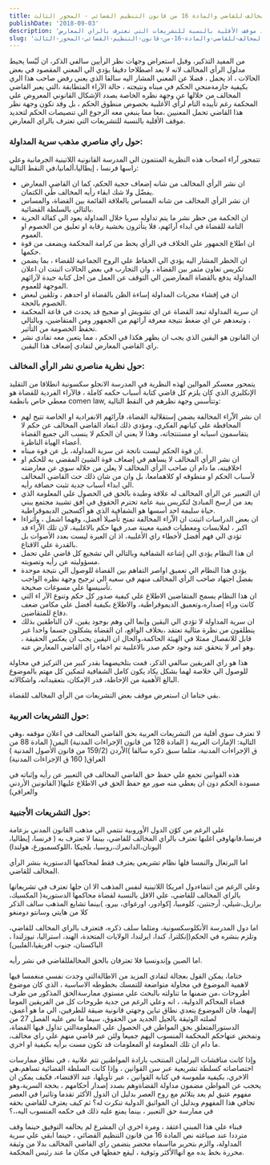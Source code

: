 ```yaml
---
title: الرأي المخالف للقاضي والمادة 16 من قانون التنظيم القضائي - المحور الثالث
publishDate: '2018-09-03'
description: 'من المفيد التذكير، وقبل استعراض وجهات نظر الرأيين سالفي الذكر، ان لَبْسا يحيط مدلول الرأي المخالف لانه لا يعد اصطلاحا دقيقا يؤدي الي المعني المقصود في بعض الحالات ، اذ يحمل ، فضلا عن المعني المشار اليه سالفا الذي يعني رفض صاحب هذا الري بكيفية جازمةمنحي الحكم في مبناه ونتيجته ، حالة الآراء المتطابقة ،التي يعبر القاضي المخالف من خلالها عن وجهة نظره الخاصة بصدد الإشكال القانوني المعروض علي المحكمة رغم تأييده التام لرأي الأغلبية بخصوص منطوق الحكم ، بل وقد تكون وجهة نظر هذا القاضي تحمل المعنيين ،معا مما ينبغي معه الرجوع الي تنصيصات الحكم لتحديد موقف الأقلية بالنسبة للتشريعات التي تعترف بالراي المعارض.'
slug: 'الرأي-المخالف-للقاضي-والمادة-16-من-قانون-التنظيم-القضائي-المحور-الثالث'
---
```

من المفيد التذكير، وقبل استعراض وجهات نظر الرأيين سالفي الذكر، ان لَبْسا يحيط مدلول الرأي المخالف لانه لا يعد اصطلاحا دقيقا يؤدي الي المعني المقصود في بعض الحالات ، اذ يحمل ، فضلا عن المعني المشار اليه سالفا الذي يعني رفض صاحب هذا الري بكيفية جازمةمنحي الحكم في مبناه ونتيجته ، حالة الآراء المتطابقة ،التي يعبر القاضي المخالف من خلالها عن وجهة نظره الخاصة بصدد الإشكال القانوني المعروض علي المحكمة رغم تأييده التام لرأي الأغلبية بخصوص منطوق الحكم ، بل وقد تكون وجهة نظر هذا القاضي تحمل المعنيين ،معا مما ينبغي معه الرجوع الي تنصيصات الحكم لتحديد موقف الأقلية بالنسبة للتشريعات التي تعترف بالراي المعارض.

### حول راي مناصري مذهب سرية المداولة:
تتمحور آراء اصحاب هذه النظرية المنتمون الي المدرسة القانونية اللاتينية الجرمانية وعلي راسها فرنسا ، إيطاليا،ألمانيا،في النقط التالية:

<ul class="pa0 ma0">
  <li class="pv2">ان نشر الرأي المخالف من شانه إضعاف حجية الحكم، كما ان القاضي المعارض يفضّل ولا شك ابقاء رأيه المخالف طَي الكتمان.</li>
  <li class="pv2">ان نشر الرأي المخالف من شانه المساس بالعلاقة القائمة بين القضاة، والمساس بالتالي بالسلطة القضائية.</li>
  <li class="pv2">ان الحكمة من حظر نشر ما يتم تداوله سريا خلال المداولة يعود الي كفالة الحرية التامة للقضاة في ابداء آرائهم، فلا يتأثرون بخشية رقابة او تعليق من الخصوم او العموم.</li>
  <li class="pv2">ان اطلاع الجمهور علي الخلاف في الرأي يحط من كرامة المحكمة ويضعف من قوة حكمها.</li>
  <li class="pv2">ان الحظر المشار اليه يؤدي الي الحفاظ علي الروح الجماعية للقضاء ، بما يضمن تكريس تعاون مثمر بين القضاة ، وان التجارب في بعض الحالات اثبتت ان اعلان المداولة يدفع بالقضاة المعارضين الي التوقف عن العمل من اجل كتابة جيدة لآرائهم الموجهة للعموم.</li>
  <li class="pv2">ان في إفشاء مجريات المداولة إساءة الظن بالقضاة او احدهم ، وتلقين لبعض الخصوم بالحجة.</li>
  <li class="pv2">ان سرية المداولة تبعد القضاة عن اي تشويش او ضجيج قد يحدث في قاعة المحكمة ، وتبعدهم عن اي ضغط نتيجة معرفة آرائهم من الجمهور ومن المتقاضين، وبالتالي تحفظ الخصومة من التأثير.</li>
  <li class="pv2">ان القانون هو اليقين الذي يجب ان يظهر هكذا في الحكم ، مما يتعين معه تفادي نشر راي القاضي المعارض لتفادي إضعاف هذا اليقين.</li>
</ul>

### حول نظرية مناصري نشر الرأي المخالف:
يتمحور معسكر الموالين لهذه النظرية في المدرسة الانجلو سكسونية انطلاقا من التقليد الإنكليزي الذي كان يلزم كل قاضي كتابة أسباب حكمه كاملة ، فالآراء الفردية للقضاة هو معطي خاص بانظمة comen law, وتتأسس وجهة نظرهم في النقط التالية:

<ul class="pa0 ma0">
  <li class="pv2">ان نشر الاّراء المخالفة يضمن إستقلالية القضاة، فآرائهم الانفرادية او الخاصة تتيح لهم المحافظة علي كيانهم الفكري، ومؤدي ذلك ابتعاد القاضي المخالف عن حكم لا يتقاسمون اسبابه او مستنتجاته، وهذا لا يعني ان الحكم لا ينسب الي جميع القضاة أعضاء الهياة الناظرة.</li>
  <li class="pv2">ان قوة الحكم ليست ناتجة عن سرية المداولة، بل عن قوة مبناه.</li>
  <li class="pv2">ان نشر الرأي المخالف لا يساهم في إضعاف قوة الشيئ المقضي به للحكم او اخلاقيته، ما دام ان صاحب الرأي المخالف لا يعلن من خلاله سوي عن معارضته لأسباب الحكم او منطوقه او كلاهمامعا، بل وان من شان ذلك حث القاضي المخالف الي ابداء أسباب جدية تثبت حصافة رأيه.</li>
  <li class="pv2">ان التعبير عن الرأي المخالف له علاقة وطيدة بالحق في الحصول علي المعلومة الذي يعد من ارسخ المبادئ لتكريس بنية عامة تحترم الحقوق في أفق تشييد مجتمع يبني حياة سليمة احد أسسها هو الشفافية الذي هو أكسجين الديموقراطية.</li>
  <li class="pv2">ان بعض الدراسات اثبتت ان الاّراء المخالفة تمنح تأصيلا أفضل، وفهما اشمل ، وأثراءا اكبر ، لملابسات ومعطيات قضية معينة صدر فيها حكم بالاغلبية، لان تلك الاّراء قد تؤدي الي فهم أفضل لأخطاء راي الأغلبية، اذ ان العبرة ليست بعدد الأصوات بل بالقدرة علي الاقناع.</li>
  <li class="pv2">ان هذا النظام يؤدي الي إشاعة الشفافية وبالتالي الي تشجيع كل قاضي علي تحمل مسؤوليته عن رأيه وتصويته.</li>
  <li class="pv2">يؤدي هذا النظام الي تعميق اواصر التفاهم بين القضاة للوصول الي نتيجة موحدة بفضل اجتهاد صاحب الرأي المخالف منهم في سعيه الي ترجيح وجهة نظره الواجب تأسيسها علي مسوغات صحيحة.</li>
  <li class="pv2">ان هذا النظام يسمح المتقاضين الاطلاع علي كيفية صدور كل حكم وتنوع الآر اء التي كانت وراء إصداره،وتعميق الديموقراطية، والاطلاع بكيفية أفضل علي مكامن ضعف دفاع للمتقاضين.</li>
  <li class="pv2">ان سرية المداولة لا تؤدي الي اليقين وإنما الي وهم بوجود يقين، لان الناطقين بذلك ينطلقون من نظرة مثالية تعتقد ،بخلاف الواقع، ان القضاة يشكلون جسما واحدا غير قابل للانفصال ممثلا في الهيئة الحاكمة،والحال ان اليقين يجب ان يعكس الحقيقة ، وهو امر لا يتحقق عند وجود حكم صدر بالاغلبية تم اخفاء راي القاضي المعارض عنه.</li>
</ul>

هذا هو راي الفريقين سالفي الذكر، قمت بتلخيصهما بقدر كبير من التركيز في محاولة للوصول الي خلاصة لهما بشكل يكاد يكون كامل الشفافية لتمكين كل مهتم بالموضوع البالغ الأهمية من الإحاطة، قدر الإمكان، بتعقيداته، واشكالاته.

بقي ختاما ان استعرض موقف بعض التشريعات من الرأي المخالف للقضاة.

### حول التشريعات العربية:
لا تعترف سوي أقلية من التشريعات العربية بحق القاضي المخالف في اعلان موقفه ،وهي التالية: الإمارات العربية ( المادة 128 من قانون الإجراءات المدنية) اليمن( المادة 88 من ق الإجراءات المدنية، مثلما سبق ذكره سالفا )الاْردن (159/2 من قانون الأصول المدنية ) العراق( 160 ق الإجراءات المدنية)

هذه القوانين تجمع علي حفظ حق القاضي المخالف في التعبير عن رأيه وإثباته في مسودة الحكم دون ان يعطي منه صور مع حفظ الحق في الاطلاع عليها( القانونين الأردني والعراقي)

### حول التشريعات الأجنبية:
علي الرغم من كوّن الدول الأوروبية تنتمي الي مذهب القانون المدني بزعامة فرنسا،فانهاوفي اغلبها تعترف بالراي المخالف للقاضي، بينما لا تعترف به ( فرنسا، إيطاليا، اليونان،الدانمرك،روسيا، بلجيكا ،اللوكسمبورغ، 
هولندا)

اما البرتغال والنمسا فلها نظام تشريعي يعترف فقط لمحاكمها الدستورية بنشر الرأي المخالف للقاضي.

وعلي الرغم من انتماءدول امريكا اللاتينية لنفس المذهب الا ان جلها تعترف في تشريعاتها بالراي المخالف للقاضي، علي الاقل بالنسبة لقضاة محاكمها الدستورية( المكسيك، برازيل،شيلي، أرجنتين، كلومبيا، إكوادور، اورغواي، بيرو، )بينما تشايع المذهب سالف الذكر كلا من هايتي وسانتو دومنغو 

اما دول المدرسة الأنكلوسكسونية، ومثلما سلف ذكره، فتعترف بالراي المخالف للقاضي، وتلزم بنشره في الحكم(إنكلترا، كندا، ايرلندا، الولايات المتحدة، الهند، استراليا، نيوزلندا ، الباكستان، جنوب افريقيا،الفلبين)

اما الصين وإندونسيا فلا تعترفان بالحق المخالفللقاضي في نشر رأيه.

ختاما، يمكن القول بعجالة لتفادي المزيد من الاطالةالتي وجدت نفسي منغمسا فيها لاهمية الموضوع في محاولة متواضعة للتمسك بخطوطه الاساسية ، الذي كان موضوع اطروحات ،من ضمنها ما تناولته بالبحث علي مستوي ممارسةالحق المذكور من طرف قضاة المحاكم الدولية، ، انه وعلي الرغم من جدية طروحات كل من الفريقين الموما إليهما، فان الموضوع يتعدي نطاق تباين وجهتي قانونية ضيقة للطرفين، الي ما هو أعمق، لصلته الوثيقة بالجيل الجديد من الحقوق، سيما ما نص عليه الفصل 27 من الدستورالمتعلق بحق المواطن في الحصول علي المعلومةالتي تداول فيها القضاة، وتمخض عنهاحكم المحكمة المنسوب اليهم جميعا ولئن عبر قاضي منهم علي راي مخالف، ما دام ان تلك المعلومة او المعلومات قد تكون مست برأيه بكيفية او اخري.

وإذا كانت مناقشات البرلمان المنتخب بارادة المواطنين تتم علانية ، في نطاق ممارسات اختصاصاته كسلطة تشريعية عبر سن القوانين ، وإذا كانت السلطة القضائية تساهم،هي الاخري، بكيفية ملموسة في كتابة القوانين ، عبر تأويلها، عند الاقتضاء، فكيف يمكن ان يحجب عن المواطن مضمون مداولة القضاةوهم بصدد إصدار أحكامهم ، بحجة السرية،وهو مفهوم عتيق لم يعد يتلائم مع روح العصر بدليل ان الدول الأكثر تقدما وتاثيرا في العصر تجافي هذا المفهوم وبدليل ان المواثيق الدولية تنكرت له؟ ثم كيف يعترف للقاضي بحقه في ممارسة حق التعبير ، بينما يمنع عليه ذلك في حكمه المنسوب اليه،،؟

فبناء علي هذا المبني اعتقد ، ومرة اخري ان المشرع لم يحالفه التوفيق حينما وقف مترددا عند صياغته نص المادة 16 من قانون التنظيم القضائي ، حينما ابقي علي سرية المداولة، والزم بتحرير مااسماه محضر يتضمن راي القاضي المخالف بدلا من وثيقة محررة بخط يده مع انهاالأكثر وثوقية ، ليقع حفظها في مكان ما عند رئيس المحكمة.

